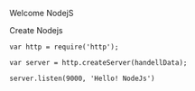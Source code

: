 
Welcome NodejS


Create Nodejs

    var http = require('http');

    var server = http.createServer(handellData);

    server.listen(9000, 'Hello! NodeJs')